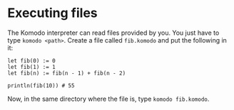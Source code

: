 # Executing files

The Komodo interpreter can read files provided by you. You just have to type `komodo <path>`. Create a file called `fib.komodo` and put the following in it:

```
let fib(0) := 0
let fib(1) := 1
let fib(n) := fib(n - 1) + fib(n - 2)

println(fib(10)) # 55
```

Now, in the same directory where the file is, type `komodo fib.komodo`.
